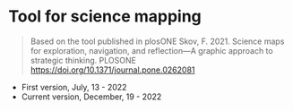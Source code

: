 # Tool for science mapping

> Based on the tool published in plosONE
Skov, F. 2021. Science maps for exploration, navigation, and reflection—A graphic approach to strategic thinking. PLOSONE
https://doi.org/10.1371/journal.pone.0262081

 - First version, July, 13 - 2022
 - Current version, December, 19 - 2022
